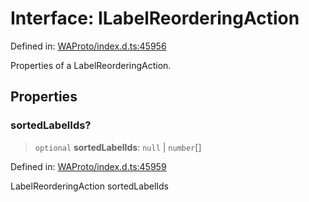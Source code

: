 # Interface: ILabelReorderingAction

Defined in: [WAProto/index.d.ts:45956](https://github.com/Fokusdotid/bail/blob/c270ba4454f95d50cec87a9d90b03360fac7058e/WAProto/index.d.ts#L45956)

Properties of a LabelReorderingAction.

## Properties

### sortedLabelIds?

> `optional` **sortedLabelIds**: `null` \| `number`[]

Defined in: [WAProto/index.d.ts:45959](https://github.com/Fokusdotid/bail/blob/c270ba4454f95d50cec87a9d90b03360fac7058e/WAProto/index.d.ts#L45959)

LabelReorderingAction sortedLabelIds
